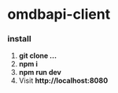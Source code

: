 # omdbapi-client

### install

1. **git clone ...**
2. **npm i**
3. **npm run dev**
5. Visit **http://localhost:8080**
